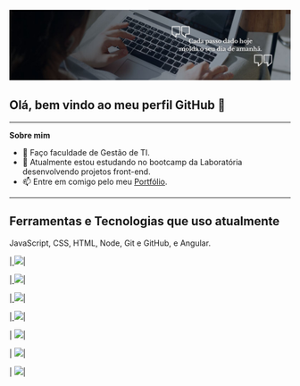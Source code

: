 
![](https://github.com/Evy-Oliveira/Evy-Oliveira/blob/main/Banner%20do%20github%20simples%20com%20frase%20%20e%20foto.jpg)

## Olá, bem vindo ao meu perfil GitHub 👋
***

**Sobre mim**
- 🔭 Faço faculdade de Gestão de TI.
- 🌱 Atualmente estou estudando no bootcamp da Laboratória desenvolvendo projetos front-end.
- 📫 Entre em comigo pelo meu [Portfólio](https://evy-oliveira.github.io/portfolio-profissional/).

***
## Ferramentas e Tecnologias que uso atualmente
 JavaScript, CSS, HTML, Node, Git e GitHub, e Angular.
 
|[ <img src="https://cdn.jsdelivr.net/gh/devicons/devicon@latest/icons/javascript/javascript-original.svg" width=30 heigth=30 />](https://developer.mozilla.org/pt-BR/docs/Web/JavaScript)|
 
|[ <img src="https://cdn.jsdelivr.net/gh/devicons/devicon@latest/icons/css3/css3-original-wordmark.svg" width=30 heigth=30/>](https://developer.mozilla.org/pt-BR/docs/Web/CSS)|
 
|[ <img src="https://cdn.jsdelivr.net/gh/devicons/devicon@latest/icons/html5/html5-original-wordmark.svg" width=30 heigth=30/>](https://developer.mozilla.org/pt-BR/docs/Web/HTML)|
 
|[ <img src="https://cdn.jsdelivr.net/gh/devicons/devicon@latest/icons/nodejs/nodejs-original-wordmark.svg" width=30 heigth=30/>](https://nodejs.org/en)|
 
| [ <img src="https://cdn.jsdelivr.net/gh/devicons/devicon@latest/icons/git/git-original-wordmark.svg" width=30 heigth=30/>](https://git-scm.com/)|

| [ <img src="https://cdn.jsdelivr.net/gh/devicons/devicon@latest/icons/github/github-original.svg" width=30 heigth=30/>](https://github.com/)|

| [ <img src="https://cdn.jsdelivr.net/gh/devicons/devicon@latest/icons/github/github-original.svg" width=30 heigth=30/>](https://angular.io/)|

          

          
          
          
